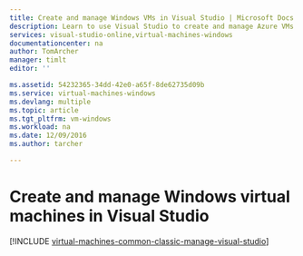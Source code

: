 ```yaml
---
title: Create and manage Windows VMs in Visual Studio | Microsoft Docs
description: Learn to use Visual Studio to create and manage Azure VMs running Windows
services: visual-studio-online,virtual-machines-windows
documentationcenter: na
author: TomArcher
manager: timlt
editor: ''

ms.assetid: 54232365-34dd-42e0-a65f-8de62735d09b
ms.service: virtual-machines-windows
ms.devlang: multiple
ms.topic: article
ms.tgt_pltfrm: vm-windows
ms.workload: na
ms.date: 12/09/2016
ms.author: tarcher

---
```

# Create and manage Windows virtual machines in Visual Studio
[!INCLUDE [virtual-machines-common-classic-manage-visual-studio](../../../../includes/virtual-machines-common-classic-manage-visual-studio.md)]

